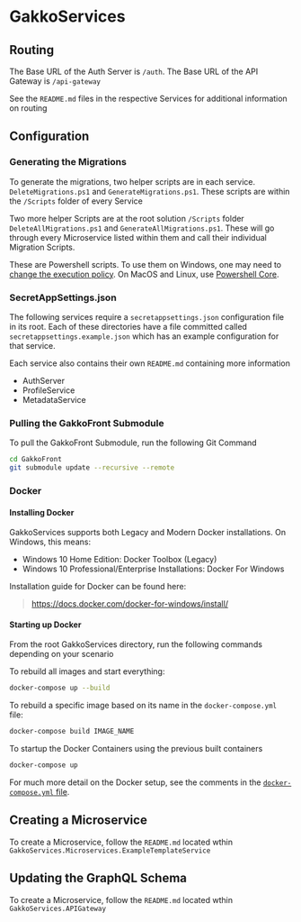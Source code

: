 # GakkoServices

## Routing

The Base URL of the Auth Server is `/auth`.
The Base URL of the API Gateway is `/api-gateway`

See the `README.md` files in the respective Services for additional information on routing

## Configuration

### Generating the Migrations

To generate the migrations, two helper scripts are in each service. `DeleteMigrations.ps1` and `GenerateMigrations.ps1`. These scripts are within the `/Scripts` folder of every Service

Two more helper Scripts are at the root solution `/Scripts` folder `DeleteAllMigrations.ps1` and `GenerateAllMigrations.ps1`. These will go through every Microservice listed within them and call their individual Migration Scripts.

These are Powershell scripts. To use them on Windows, one may need to
[change the execution policy](https://docs.microsoft.com/en-us/powershell/module/microsoft.powershell.security/set-executionpolicy?view=powershell-6). On MacOS and Linux, use [Powershell Core](https://github.com/PowerShell/PowerShell).

### SecretAppSettings.json

The following services require a `secretappsettings.json` configuration file in its root. Each of these directories have a file committed called `secretappsettings.example.json` which has an example configuration for that service. 

Each service also contains their own `README.md` containing more information

* AuthServer
* ProfileService
* MetadataService

### Pulling the GakkoFront Submodule

To pull the GakkoFront Submodule, run the following Git Command

```sh
cd GakkoFront
git submodule update --recursive --remote
```

### Docker

#### Installing Docker

GakkoServices supports both Legacy and Modern Docker installations. On Windows, this means:

- Windows 10 Home Edition: Docker Toolbox (Legacy)
- Windows 10 Professional/Enterprise Installations: Docker For Windows

Installation guide for Docker can be found here:

> https://docs.docker.com/docker-for-windows/install/

#### Starting up Docker

From the root GakkoServices directory, run the following commands depending on your scenario

To rebuild all images and start everything:

```sh
docker-compose up --build
```

To rebuild a specific image based on its name in the `docker-compose.yml` file:

```sh
docker-compose build IMAGE_NAME
```

To startup the Docker Containers using the previous built containers

```sh
docker-compose up
```

For much more detail on the Docker setup, see the comments in the [`docker-compose.yml` file](https://github.com/TeamTomodachi/GakkoServices/blob/master/docker-compose.yml).

## Creating a Microservice

To create a Microservice, follow the `README.md` located wthin `GakkoServices.Microservices.ExampleTemplateService`

## Updating the GraphQL Schema

To create a Microservice, follow the `README.md` located wthin `GakkoServices.APIGateway`
